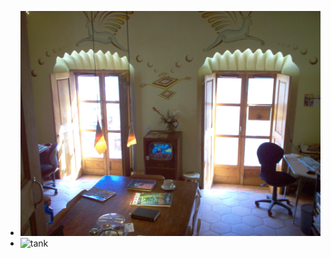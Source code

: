 <script src="md-gallery.js"></script>
* ![tank1](../images/2008-1230-1214-001.jpg)
* ![tank](../images/2014-0916-0751.jpg)

<script>
    md_gallery();
</script>
